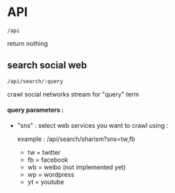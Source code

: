 # API


    /api
return nothing


## search social web

    /api/search/:query

crawl social networks stream for "query" term

#### query parameters :

* "sns" : select web services you want to crawl using  :

    example : /api/search/sharism?sns=tw,fb
    * tw = twitter
    * fb = facebook
    * wb = weibo (not implemented yet) 
    * wp = wordpress
    * yt = youtube
